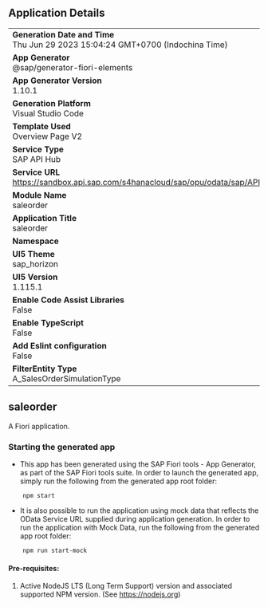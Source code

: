 ## Application Details
|               |
| ------------- |
|**Generation Date and Time**<br>Thu Jun 29 2023 15:04:24 GMT+0700 (Indochina Time)|
|**App Generator**<br>@sap/generator-fiori-elements|
|**App Generator Version**<br>1.10.1|
|**Generation Platform**<br>Visual Studio Code|
|**Template Used**<br>Overview Page V2|
|**Service Type**<br>SAP API Hub|
|**Service URL**<br>https://sandbox.api.sap.com/s4hanacloud/sap/opu/odata/sap/API_SALES_ORDER_SIMULATION_SRV
|**Module Name**<br>saleorder|
|**Application Title**<br>saleorder|
|**Namespace**<br>|
|**UI5 Theme**<br>sap_horizon|
|**UI5 Version**<br>1.115.1|
|**Enable Code Assist Libraries**<br>False|
|**Enable TypeScript**<br>False|
|**Add Eslint configuration**<br>False|
|**FilterEntity Type**<br>A_SalesOrderSimulationType|

## saleorder

A Fiori application.

### Starting the generated app

-   This app has been generated using the SAP Fiori tools - App Generator, as part of the SAP Fiori tools suite.  In order to launch the generated app, simply run the following from the generated app root folder:

```
    npm start
```

- It is also possible to run the application using mock data that reflects the OData Service URL supplied during application generation.  In order to run the application with Mock Data, run the following from the generated app root folder:

```
    npm run start-mock
```

#### Pre-requisites:

1. Active NodeJS LTS (Long Term Support) version and associated supported NPM version.  (See https://nodejs.org)


